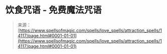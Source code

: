 <!--yml

category: 未分类

date: 2024-06-12 18:52:59

-->

# 饮食咒语 - 免费魔法咒语

> 来源：[https://www.spellsofmagic.com/spells/love_spells/attraction_spells/14117/page.html#0001-01-01](https://www.spellsofmagic.com/spells/love_spells/attraction_spells/14117/page.html#0001-01-01)
